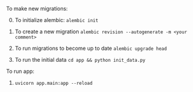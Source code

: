 To make new migrations:

0. To initialize alembic: `alembic init` 

1. To create a new migration `alembic revision --autogenerate -m <your comment>`

2. To run migrations to become up to date `alembic upgrade head`

3. To run the initial data `cd app && python init_data.py`

To run app:

1. `uvicorn app.main:app --reload`
